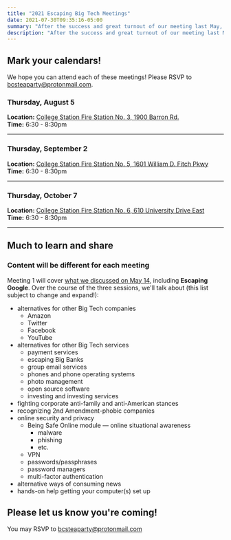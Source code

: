 ```yaml
---
title: "2021 Escaping Big Tech Meetings"
date: 2021-07-30T09:35:16-05:00
summary: "After the success and great turnout of our meeting last May, we're dedicating three separate meetings to the topic of Escaping Big Tech"
description: "After the success and great turnout of our meeting last May, we're dedicating three separate meetings to the topic of Escaping Big Tech"
---
```


## Mark your calendars! 

We hope you can attend each of these meetings! Please RSVP to [bcsteaparty@protonmail.com](mailto:bcsteaparty@protonmail.com).

### <span class="hilite">Thursday, August 5</span>    

**Location:** [College Station Fire Station No. 3, 1900 Barron Rd.](https://cstx.gov/departments___city_hall/fire/fire_stations___facilities)  
**Time:** 6:30 - 8:30pm   

<hr style="margin-block-start: 0.25em;margin-block-end: 0.25em;">

### <span class="hilite">Thursday, September 2</span>   

**Location:** [College Station Fire Station No. 5, 1601 William D. Fitch Pkwy](https://cstx.gov/departments___city_hall/fire/fire_stations___facilities)  
**Time:** 6:30 - 8:30pm 
 
<hr style="margin-block-start: 0.25em;margin-block-end: 0.25em;">

### <span class="hilite">Thursday, October 7</span>    

**Location:** [College Station Fire Station No. 6, 610 University Drive East](https://cstx.gov/departments___city_hall/fire/fire_stations___facilities)  
**Time:** 6:30 - 8:30pm 

<hr style="margin-block-start: 0.25em;margin-block-end: 0.25em;">

## Much to learn and share

### Content will be different for each meeting

Meeting 1 will cover [what we discussed on May 14](https://www.bcsteaparty.com/post/2021-may-big-tech/), including **Escaping Google**. Over the course of the three sessions, we'll talk about (this list subject to change and expand!):

- alternatives for other Big Tech companies
    - Amazon
    - Twitter
    - Facebook
    - YouTube
- alternatives for other Big Tech services
    - payment services
    - escaping Big Banks
    - group email services
    - phones and phone operating systems
    - photo management
    - open source software
    - investing and investing services
- fighting corporate anti-family and anti-American stances
- recognizing 2nd Amendment-phobic companies
- online security and privacy 
    - Being Safe Online module &mdash; online situational awareness
        - malware
        - phishing
        - etc.
    - VPN
    - passwords/passphrases
    - password managers
    - multi-factor authentication
- alternative ways of consuming news
- hands-on help getting your computer(s) set up

## Please let us know you're coming! 

You may RSVP to [bcsteaparty@protonmail.com](mailto:bcsteaparty@protonmail.com)  
